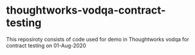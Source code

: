 # thoughtworks-vodqa-contract-testing
This reposiroty consists of code used for demo in Thoughtworks vodqa  for contract testing on 01-Aug-2020
